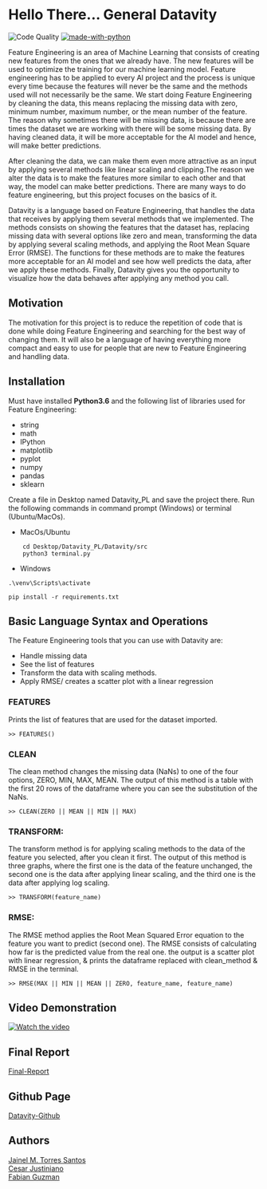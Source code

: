 # Hello There... General Datavity
![Code Quality](https://img.shields.io/pypi/status/Django.svg)
[![made-with-python](https://img.shields.io/badge/Made%20with-Python-1f425f.svg)](https://www.python.org/)

   Feature Engineering is an area of Machine Learning that consists of creating new features from the ones that we already have. The new
features will be used to optimize the training for our machine learning model. Feature engineering has to be applied to every AI project
and the process is unique every time because the features will never be the same and the methods used will not necessarily be the same.
We start doing Feature Engineering by cleaning the data, this means replacing the missing data with zero, minimum number, maximum 
number, or the mean number of the feature. The reason why sometimes there will be missing data, is because there are times the dataset 
we are working with there will be some missing data. By having cleaned data, it will be more acceptable for the AI model and hence, will
make better predictions. 

  After cleaning the data, we can make them even more attractive as an input by applying several methods like linear scaling and 
clipping.The reason we alter the data is to make the features more similar to each other and that way, the model can make better 
predictions. There are many ways to do feature engineering, but this project focuses on the basics of it.

  Datavity is a language based on Feature Engineering, that handles the data that receives by applying them several methods that we
implemented. The methods consists on showing the features that the dataset has, replacing missing data with several options like zero 
and mean, transforming the data by applying several scaling methods, and applying the Root Mean Square Error (RMSE).
The functions for these methods are to make the features more acceptable for an AI model and see how well predicts the data,
after we apply these methods. Finally, Datavity gives you the opportunity to visualize how the data behaves after applying any method 
you call.

## Motivation

  The motivation for this project is to reduce the repetition of code that is done while doing Feature Engineering and searching for the 
best way of changing them. It will also be a language of having everything more compact and easy to use for people that are new to 
Feature Engineering and handling data. 

## Installation

Must have installed **Python3.6** and the following list of libraries used for Feature Engineering:
- string
- math
- IPython 
- matplotlib 
- pyplot
- numpy 
- pandas
- sklearn

Create a file in Desktop named Datavity_PL and save the project there.
Run the following commands in command prompt (Windows) or terminal (Ubuntu/MacOs).

* MacOs/Ubuntu
``` 
    cd Desktop/Datavity_PL/Datavity/src
    python3 terminal.py 
```
* Windows
```Shell
.\venv\Scripts\activate
```
```Shell
pip install -r requirements.txt
```
    
## Basic Language Syntax and Operations

The Feature Engineering tools that you can use with Datavity are:
* Handle missing data
* See the list of features
* Transform the data with scaling methods.
* Apply RMSE/ creates a scatter plot with a linear regression

### FEATURES

Prints the list of features that are used for the dataset imported.

```
>> FEATURES()
```

### CLEAN

The clean method changes the missing data (NaNs) to one of the four options, ZERO, MIN, MAX, MEAN. The output of this method
is a table with the first 20 rows of the dataframe where you can see the substitution of the NaNs.
```
>> CLEAN(ZERO || MEAN || MIN || MAX)
```

### TRANSFORM:

The transform method is for applying scaling methods to the data of the feature you selected, after you clean it first. The output of 
this method is three graphs, where the first one is the data of the feature unchanged, the second one is the data after applying linear
scaling, and the third one is the data after applying log scaling.

```
>> TRANSFORM(feature_name)
```

### RMSE:

The RMSE method applies the Root Mean Squared Error equation to the feature you want to predict (second one). The RMSE consists of 
calculating how far is the predicted value from the real one. the output is a scatter plot with linear regression, & prints the 
dataframe replaced with clean_method & RMSE in the terminal.

```
>> RMSE(MAX || MIN || MEAN || ZERO, feature_name, feature_name)
```


## Video Demonstration
[![Watch the video](https://img.youtube.com/vi/CD2_CZT9ltw/maxresdefault.jpg)](https://youtu.be/CD2_CZT9ltw)


##  Final Report

[Final-Report](https://drive.google.com/a/upr.edu/file/d/1bSyFR5kJeFgZNJ5eQpuhoILYY0k-cBTp/view?usp=sharing)

## Github Page
[Datavity-Github](https://github.com/JaiTorres13/Datavity)

## Authors 

[Jainel M. Torres Santos](https://github.com/JaiTorres13)  
[Cesar Justiniano](https://github.com/CesarJustiniano)  
[Fabian Guzman](https://github.com/fabianguzman)  

